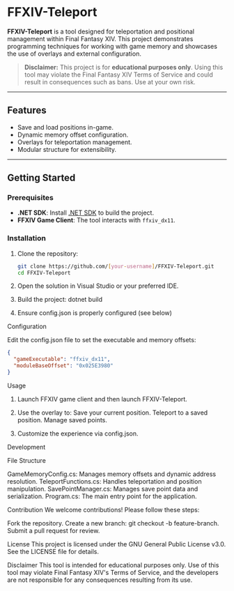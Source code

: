 # FFXIV-Teleport

**FFXIV-Teleport** is a tool designed for teleportation and positional management within Final Fantasy XIV. This project demonstrates programming techniques for working with game memory and showcases the use of overlays and external configuration.

> **Disclaimer:** This project is for **educational purposes only**. Using this tool may violate the Final Fantasy XIV Terms of Service and could result in consequences such as bans. Use at your own risk.

---

## Features

- Save and load positions in-game.
- Dynamic memory offset configuration.
- Overlays for teleportation management.
- Modular structure for extensibility.

---

## Getting Started

### Prerequisites

- **.NET SDK**: Install [.NET SDK](https://dotnet.microsoft.com/download) to build the project.
- **FFXIV Game Client**: The tool interacts with `ffxiv_dx11`.

### Installation

1. Clone the repository:
   ```bash
   git clone https://github.com/[your-username]/FFXIV-Teleport.git
   cd FFXIV-Teleport

2. Open the solution in Visual Studio or your preferred IDE.

3. Build the project: dotnet build

4. Ensure config.json is properly configured (see below)

Configuration

Edit the config.json file to set the executable and memory offsets:
```json
{
  "gameExecutable": "ffxiv_dx11",
  "moduleBaseOffset": "0x025E3980"
}
```
Usage

1. Launch FFXIV game client and then launch FFXIV-Teleport.

2. Use the overlay to:
   Save your current position.
   Teleport to a saved position.
   Manage saved points.

3. Customize the experience via config.json.

Development

File Structure

GameMemoryConfig.cs: Manages memory offsets and dynamic address resolution.
TeleportFunctions.cs: Handles teleportation and position manipulation.
SavePointManager.cs: Manages save point data and serialization.
Program.cs: The main entry point for the application.

Contribution
We welcome contributions! Please follow these steps:

Fork the repository.
Create a new branch: git checkout -b feature-branch.
Submit a pull request for review.

License
This project is licensed under the GNU General Public License v3.0. See the LICENSE file for details.

Disclaimer
This tool is intended for educational purposes only. Use of this tool may violate Final Fantasy XIV's Terms of Service, and the developers are not responsible for any consequences resulting from its use.